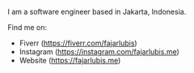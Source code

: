 I am a software engineer based in Jakarta, Indonesia. 


Find me on:

- Fiverr (https://fiverr.com/fajarlubis)
- Instagram (https://instagram.com/fajarlubis.me)
- Website (https://fajarlubis.me)

<!---
fajarlubis/fajarlubis is a ✨ special ✨ repository because its `README.md` (this file) appears on your GitHub profile.
You can click the Preview link to take a look at your changes.
--->
